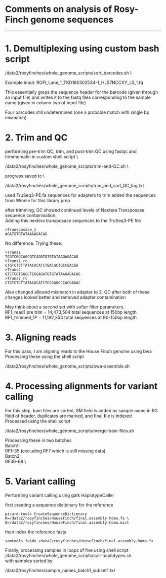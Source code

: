 # Comments on analysis of Rosy-Finch genome sequences
-------------------------------------------------------

# 1. Demultiplexing using custom bash script

/data2/rosyfinches/whole_genome_scripts/sort_barcodes.sh \

Example input: ROFI_Lane_1_TKD180302534-1_HL57NCCXY_L5_1.fq

This essentially greps the sequence header for the barcode (given through an input file) and writes it to the fastq files corresponding to the sample name (given in column two of input file)

Four barcodes still undetermined (one a probable match with single bp mismatch)

# 2. Trim and QC 

performing pre-trim QC, trim, and post-trim QC using fastqc and trimmomatic in custom shell script \

/data2/rosyfinches/whole_genome_scripts/trim-and-QC.sh \

progress saved to \

/data2/rosyfinches/whole_genome_scripts/trim_and_sort_QC_log.txt

used TruSeq3-PE.fa sequences for adapters to trim
added the sequences from Winnie for this library prep

after trimming, QC showed continued levels of Nextera Transposase sequence contamination. \
Adding this nextera transposase sequences to the TruSeq3-PE file
	
	>Transposase_1
	AGATGTGTATAAGAGACAG

No difference. Trying these:
	
	>Trans1
	TCGTCGGCAGCGTCAGATGTGTATAAGAGACAG
	>Trans1_rc
	CTGTCTCTTATACACATCTGACGCTGCCGACGA
	>Trans2
	GTCTCGTGGGCTCGGAGATGTGTATAAGAGACAG
	>Trans2_rc
	CTGTCTCTTATACACATCTCCGAGCCCACGAGAC

Also changed allowed mismatch in adapter to 2. QC after both of these changes looked better and removed adapter contamination 

May think about a second set with softer filter parameters. \
RF1_read1 pre trim = 14,473,504 total sequences at 150bp length \
RF1_trimmed_1P = 11,192,354 total sequences at 90-150bp length

# 3. Aligning reads

For this pass, I am aligning reads to the House Finch genome using bwa \
Processing these using the shell script

/data2/rosyfinches/whole_genome_scripts/bwa-assemble.sh

# 4. Processing alignments for variant calling

For this step, bam files are sorted, SM field is added as sample name in RG field of header, duplicates are marked, and final file is indexed \
Processed using the shell script

/data2/rosyfinches/whole_genome_scripts/merge-bam-files.sh

Processing these in two batches \
Batch1: \
RF1-35 (excluding RF7 which is still missing data) \
Batch2: \
RF36-68 \

# 5. Variant calling 

Performing variant calling using gatk HaplotypeCaller

first creating a sequence dictionary for the reference

	picard-tools CreateSequenceDictionary R=/data2/rosyfinches/HouseFinch/final.assembly.homo.fa \
	O=/data2/rosyfinches/HouseFinch/final.assembly.homo.dict

then index the reference fasta

	samtools faidx /data2/rosyfinches/HouseFinch/final.assembly.homo.fa

Finally, processing samples in loops of five using shell script \
/data2/rosyfinches/whole_genome_scripts/call-haplotypes.sh \
with samples sorted by

/data2/rosyfinches/sample_names_batch1_subset1.txt
